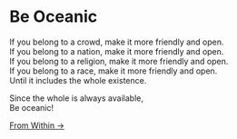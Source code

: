 # Be Oceanic

If you belong to a crowd, make it more friendly and open.  
If you belong to a nation, make it more friendly and open.  
If you belong to a religion, make it more friendly and open.  
If you belong to a race, make it more friendly and open.  
Until it includes the whole existence.

Since the whole is always available,  
Be oceanic!

[From Within &rarr;](https://github.com/thaicuc/the-zen-saying/blob/master/contents/4-from-within.md)

